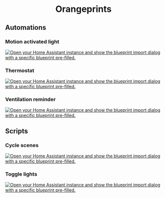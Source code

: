 <h1 align=center>Orangeprints</h1>

## Automations

### Motion activated light

[![Open your Home Assistant instance and show the blueprint import dialog with a specific blueprint pre-filled.](https://my.home-assistant.io/badges/blueprint_import.svg)](https://my.home-assistant.io/redirect/blueprint_import/?blueprint_url=https%3A%2F%2Fgithub.com%2FMichaelBrunn3r%2Fha-orangeprints%2Fblob%2Fmain%2Fautomations%2Fmotion_activated_light.yaml)

### Thermostat

[![Open your Home Assistant instance and show the blueprint import dialog with a specific blueprint pre-filled.](https://my.home-assistant.io/badges/blueprint_import.svg)](https://my.home-assistant.io/redirect/blueprint_import/?blueprint_url=https%3A%2F%2Fgithub.com%2FMichaelBrunn3r%2Fha-orangeprints%2Fblob%2Fmain%2Fautomations%2Fthermostat.yaml)

### Ventilation reminder

[![Open your Home Assistant instance and show the blueprint import dialog with a specific blueprint pre-filled.](https://my.home-assistant.io/badges/blueprint_import.svg)](https://my.home-assistant.io/redirect/blueprint_import/?blueprint_url=https%3A%2F%2Fgithub.com%2FMichaelBrunn3r%2Fha-orangeprints%2Fblob%2Fmain%2Fautomations%2Fventilation_reminder.yaml)

## Scripts

### Cycle scenes

[![Open your Home Assistant instance and show the blueprint import dialog with a specific blueprint pre-filled.](https://my.home-assistant.io/badges/blueprint_import.svg)](https://my.home-assistant.io/redirect/blueprint_import/?blueprint_url=https%3A%2F%2Fgithub.com%2FMichaelBrunn3r%2Fha-orangeprints%2Fblob%2Fmain%2Fscripts%2Fcycle_scenes.yaml)

### Toggle lights

[![Open your Home Assistant instance and show the blueprint import dialog with a specific blueprint pre-filled.](https://my.home-assistant.io/badges/blueprint_import.svg)](https://my.home-assistant.io/redirect/blueprint_import/?blueprint_url=https%3A%2F%2Fgithub.com%2FMichaelBrunn3r%2Fha-orangeprints%2Fblob%2Fmain%2Fscripts%2Ftoggle_lights.yaml)
